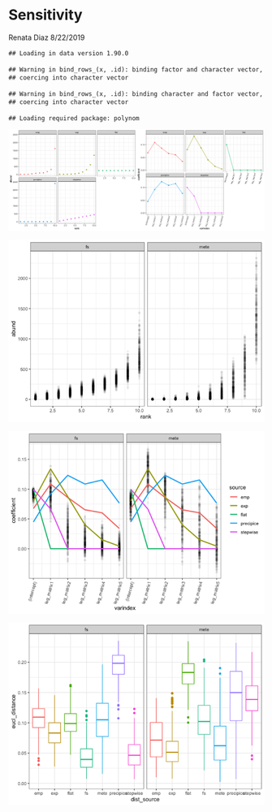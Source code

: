 Sensitivity
================
Renata Diaz
8/22/2019

    ## Loading in data version 1.90.0

    ## Warning in bind_rows_(x, .id): binding factor and character vector,
    ## coercing into character vector

    ## Warning in bind_rows_(x, .id): binding character and factor vector,
    ## coercing into character vector

    ## Loading required package: polynom

![](sensitivity_files/figure-markdown_github/generate%20and%20plot%20Leg%20coeffs-1.png)

![](sensitivity_files/figure-markdown_github/draw%20and%20plot%20fs%20and%20mete%20corpuses-1.png)

![](sensitivity_files/figure-markdown_github/fit%20and%20plot%20sims-1.png)

![](sensitivity_files/figure-markdown_github/coeff%20distances-1.png)
